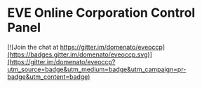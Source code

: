 # EVE Online Corporation Control Panel

[![Join the chat at https://gitter.im/domenato/eveoccp](https://badges.gitter.im/domenato/eveoccp.svg)](https://gitter.im/domenato/eveoccp?utm_source=badge&utm_medium=badge&utm_campaign=pr-badge&utm_content=badge)
